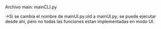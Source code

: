 Archivo main: mainCLI.py

->Si se cambia el nombre de mainUI.py.old a mainUI.py, se puede ejecutar desde ahí, pero no todas las funciones estan implementadas en modo UI.